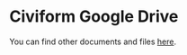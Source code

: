 # Civiform Google Drive

You can find other documents and files [here](https://drive.google.com/drive/folders/1\_uVkq1uOD14p19DvQzbXs2s0XhSOQjgF?usp=sharing).
